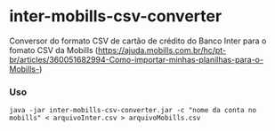 # inter-mobills-csv-converter

Conversor do formato CSV de cartão de crédito do Banco Inter para o fomato CSV da Mobills (https://ajuda.mobills.com.br/hc/pt-br/articles/360051682994-Como-importar-minhas-planilhas-para-o-Mobills-)

### Uso
    
    java -jar inter-mobills-csv-converter.jar -c "nome da conta no mobills" < arquivoInter.csv > arquivoMobills.csv
